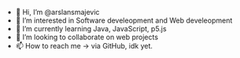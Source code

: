 - 👋 Hi, I’m @arslansmajevic
- 👀 I’m interested in Software develeopment and Web develeopment
- 🌱 I’m currently learning Java, JavaScript, p5.js
- 💞️ I’m looking to collaborate on web projects
- 📫 How to reach me -> via GitHub, idk yet.

<!---
arslansmajevic/arslansmajevic is a ✨ special ✨ repository because its `README.md` (this file) appears on your GitHub profile.
You can click the Preview link to take a look at your changes.
--->
